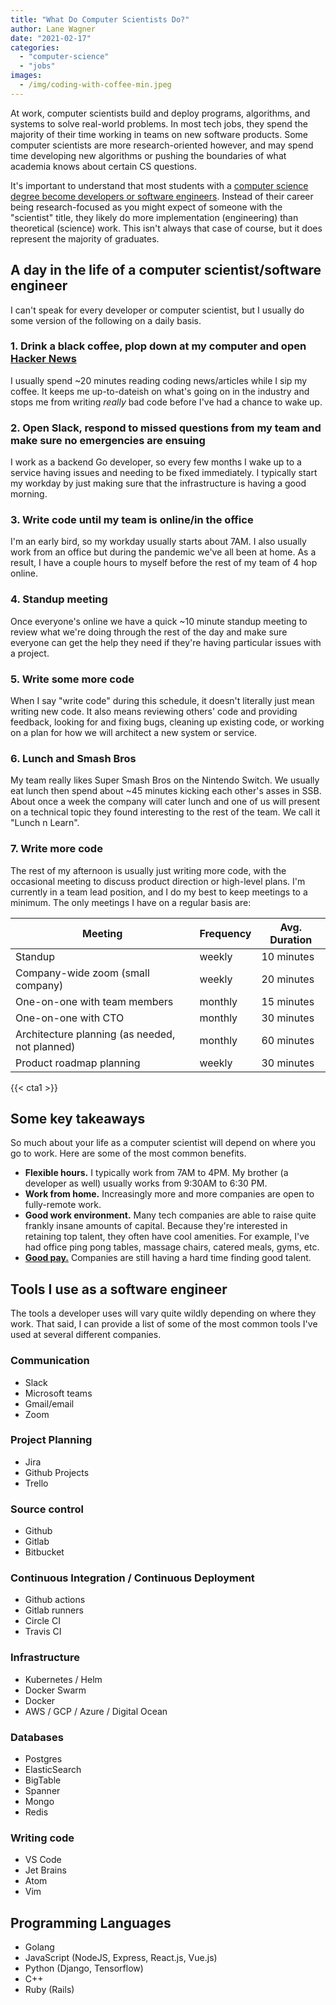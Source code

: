 ```yaml
---
title: "What Do Computer Scientists Do?"
author: Lane Wagner
date: "2021-02-17"
categories: 
  - "computer-science"
  - "jobs"
images:
  - /img/coding-with-coffee-min.jpeg
---
```


At work, computer scientists build and deploy programs, algorithms, and systems to solve real-world problems. In most tech jobs, they spend the majority of their time working in teams on new software products. Some computer scientists are more research-oriented however, and may spend time developing new algorithms or pushing the boundaries of what academia knows about certain CS questions.

It's important to understand that most students with a [computer science degree become developers or software engineers](/computer-science/computer-science-vs-software-engineering/). Instead of their career being research-focused as you might expect of someone with the "scientist" title, they likely do more implementation (engineering) than theoretical (science) work. This isn't always that case of course, but it does represent the majority of graduates.

## A day in the life of a computer scientist/software engineer

I can't speak for every developer or computer scientist, but I usually do some version of the following on a daily basis.

### 1\. Drink a black coffee, plop down at my computer and open [Hacker News](https://news.ycombinator.com/)

I usually spend ~20 minutes reading coding news/articles while I sip my coffee. It keeps me up-to-dateish on what's going on in the industry and stops me from writing _really_ bad code before I've had a chance to wake up.

### 2\. Open Slack, respond to missed questions from my team and make sure no emergencies are ensuing

I work as a backend Go developer, so every few months I wake up to a service having issues and needing to be fixed immediately. I typically start my workday by just making sure that the infrastructure is having a good morning.

### 3\. Write code until my team is online/in the office

I'm an early bird, so my workday usually starts about 7AM. I also usually work from an office but during the pandemic we've all been at home. As a result, I have a couple hours to myself before the rest of my team of 4 hop online.

### 4\. Standup meeting

Once everyone's online we have a quick ~10 minute standup meeting to review what we're doing through the rest of the day and make sure everyone can get the help they need if they're having particular issues with a project.

### 5\. Write some more code

When I say "write code" during this schedule, it doesn't literally just mean writing new code. It also means reviewing others' code and providing feedback, looking for and fixing bugs, cleaning up existing code, or working on a plan for how we will architect a new system or service.

### 6\. Lunch and Smash Bros

My team really likes Super Smash Bros on the Nintendo Switch. We usually eat lunch then spend about ~45 minutes kicking each other's asses in SSB. About once a week the company will cater lunch and one of us will present on a technical topic they found interesting to the rest of the team. We call it "Lunch n Learn".

### 7\. Write more code

The rest of my afternoon is usually just writing more code, with the occasional meeting to discuss product direction or high-level plans. I'm currently in a team lead position, and I do my best to keep meetings to a minimum. The only meetings I have on a regular basis are:

| Meeting                                        | Frequency | Avg. Duration |
| ---------------------------------------------- | --------- | ------------- |
| Standup                                        | weekly    | 10 minutes    |
| Company-wide zoom (small company)              | weekly    | 20 minutes    |
| One-on-one with team members                   | monthly   | 15 minutes    |
| One-on-one with CTO                            | monthly   | 30 minutes    |
| Architecture planning (as needed, not planned) | monthly   | 60 minutes    |
| Product roadmap planning                       | weekly    | 30 minutes    |

{{< cta1 >}}

## Some key takeaways

So much about your life as a computer scientist will depend on where you go to work. Here are some of the most common benefits.

- **Flexible hours.** I typically work from 7AM to 4PM. My brother (a developer as well) usually works from 9:30AM to 6:30 PM.
- **Work from home.** Increasingly more and more companies are open to fully-remote work.
- **Good work environment.** Many tech companies are able to raise quite frankly insane amounts of capital. Because they're interested in retaining top talent, they often have cool amenities. For example, I've had office ping pong tables, massage chairs, catered meals, gyms, etc.
- [**Good pay.**](/misc/how-much-do-software-engineers-make/) Companies are still having a hard time finding good talent.

## Tools I use as a software engineer

The tools a developer uses will vary quite wildly depending on where they work. That said, I can provide a list of some of the most common tools I've used at several different companies.

### Communication

- Slack
- Microsoft teams
- Gmail/email
- Zoom

### Project Planning

- Jira
- Github Projects
- Trello

### Source control

- Github
- Gitlab
- Bitbucket

### Continuous Integration / Continuous Deployment

- Github actions
- Gitlab runners
- Circle CI
- Travis CI

### Infrastructure

- Kubernetes / Helm
- Docker Swarm
- Docker
- AWS / GCP / Azure / Digital Ocean

### Databases

- Postgres
- ElasticSearch
- BigTable
- Spanner
- Mongo
- Redis

### Writing code

- VS Code
- Jet Brains
- Atom
- Vim

## Programming Languages

- Golang
- JavaScript (NodeJS, Express, React.js, Vue.js)
- Python (Django, Tensorflow)
- C++
- Ruby (Rails)
